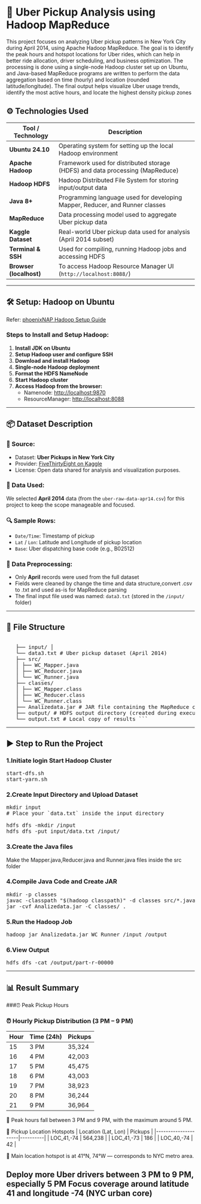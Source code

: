 # 🚖 Uber Pickup Analysis using Hadoop MapReduce

This project focuses on analyzing Uber pickup patterns in New York City during April 2014, using Apache Hadoop MapReduce. The goal is to identify the peak hours and hotspot locations for Uber rides, which can help in better ride allocation, driver scheduling, and business optimization.
The processing is done using a single-node Hadoop cluster set up on Ubuntu, and Java-based MapReduce programs are written to perform the data aggregation based on time (hourly) and location (rounded latitude/longitude). The final output helps visualize Uber usage trends, identify the most active hours, and locate the highest density pickup zones

## ⚙️ Technologies Used

| Tool / Technology     | Description                                                                 |
|-----------------------|-----------------------------------------------------------------------------|
| **Ubuntu 24.10**      | Operating system for setting up the local Hadoop environment                |
| **Apache Hadoop**     | Framework used for distributed storage (HDFS) and data processing (MapReduce)|
| **Hadoop HDFS**       | Hadoop Distributed File System for storing input/output data                |
| **Java 8+**           | Programming language used for developing Mapper, Reducer, and Runner classes|
| **MapReduce**         | Data processing model used to aggregate Uber pickup data                    |
| **Kaggle Dataset**    | Real-world Uber pickup data used for analysis (April 2014 subset)           |
| **Terminal & SSH**    | Used for compiling, running Hadoop jobs and accessing HDFS                  |
| **Browser (localhost)**| To access Hadoop Resource Manager UI (`http://localhost:8088/`)             |


---

## 🛠️ Setup: Hadoop on Ubuntu

Refer: [phoenixNAP Hadoop Setup Guide](https://phoenixnap.com/kb/install-hadoop-ubuntu)

### Steps to Install and Setup Hadoop:

1. **Install JDK on Ubuntu**
2. **Setup Hadoop user and configure SSH**
3. **Download and install Hadoop**
4. **Single-node Hadoop deployment**
5. **Format the HDFS NameNode**
6. **Start Hadoop cluster**
7. **Access Hadoop from the browser:**
   - Namenode: [http://localhost:9870](http://localhost:9870)
   - ResourceManager: [http://localhost:8088](http://localhost:8088)

---

## 📦 Dataset Description

### 📂 Source:
- Dataset: **Uber Pickups in New York City**
- Provider: [FiveThirtyEight on Kaggle](https://www.kaggle.com/datasets/fivethirtyeight/uber-pickups-in-new-york-city)
- License: Open data shared for analysis and visualization purposes.

### 📅 Data Used:
We selected **April 2014** data (from the `uber-raw-data-apr14.csv`) for this project to keep the scope manageable and focused.

### 🔍 Sample Rows:

- `Date/Time`: Timestamp of pickup  
- `Lat` / `Lon`: Latitude and Longitude of pickup location  
- `Base`: Uber dispatching base code (e.g., B02512)

### 🧼 Data Preprocessing:
- Only **April** records were used from the full dataset
- Fields were cleaned by change the time and data structure,convert .csv to .txt and used as-is for MapReduce parsing
- The final input file used was named: `data3.txt` (stored in the `/input/` folder)


---

 ## 📁 File Structure
  <pre> 
   ├── input/ │
   └── data3.txt # Uber pickup dataset (April 2014) 
   ├── src/ 
   │ ├── WC_Mapper.java 
   │ ├── WC_Reducer.java 
   │ └── WC_Runner.java 
   ├── classes/ 
   │ ├── WC_Mapper.class 
   │ ├── WC_Reducer.class 
   │ └── WC_Runner.class 
   ├── Analizedata.jar # JAR file containing the MapReduce code 
   ├── output/ # HDFS output directory (created during execution) 
   └── output.txt # Local copy of results ``` </pre>

   ---

   ## ▶️ Step to Run the Project 
   ### 1.Initiate login Start Hadoop Cluster

   <pre>start-dfs.sh
start-yarn.sh</pre>
   

   ### 2.Create Input Directory and Upload Dataset

   <pre>mkdir input
# Place your `data.txt` inside the input directory

hdfs dfs -mkdir /input
hdfs dfs -put input/data.txt /input/</pre>

   ### 3.Create the Java files

   Make the Mapper.java,Reducer.java and Runner.java files inside the src folder

   ### 4.Compile Java Code and Create JAR

   <pre>mkdir -p classes
javac -classpath "$(hadoop classpath)" -d classes src/*.java
jar -cvf Analizedata.jar -C classes/ .
</pre>

   ### 5.Run the Hadoop Job

   <pre>hadoop jar Analizedata.jar WC_Runner /input /output
</pre>

   ### 6.View Output

   <pre>hdfs dfs -cat /output/part-r-00000
</pre>

---

## 📊 Result Summary

###⏰ Peak Pickup Hours

### ⏰ Hourly Pickup Distribution (3 PM – 9 PM)

| Hour | Time (24h) | Pickups | 
|------|------------|---------|
| 15   | 3 PM       | 35,324  | 
| 16   | 4 PM       | 42,003  | 
| 17   | 5 PM       | 45,475  | 🔥 Peak Hour            
| 18   | 6 PM       | 43,003  | 
| 19   | 7 PM       | 38,923  | 
| 20   | 8 PM       | 36,244  | 
| 21   | 9 PM       | 36,964  | 

📌 Peak hours fall between 3 PM and 9 PM, with the maximum around 5 PM.

📍 Pickup Location Hotspots
| Location (Lat, Lon) | Pickups  |
|---------------------|----------|
| LOC_41,-74          | 564,238  |
| LOC_41,-73          | 186      |
| LOC_40,-74          | 42       |

📌 Main location hotspot is at 41°N, 74°W — corresponds to NYC metro area.

Deploy more Uber drivers between 3 PM to 9 PM, especially 5 PM
Focus coverage around latitude 41 and longitude -74 (NYC urban core)
---
